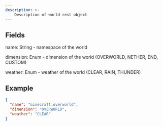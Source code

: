 ```yaml
---
description: >-
    Description of world rest object
---
```


## Fields
name: String - namespace of the world

dimension: Enum - dimension of the world (OVERWORLD, NETHER, END, CUSTOM)

weather: Enum - weather of the world (CLEAR, RAIN, THUNDER)

## Example
```json
{
  "name": "minecraft:overworld",
  "dimension": "OVERWORLD",
  "weather": "CLEAR"
}
```
